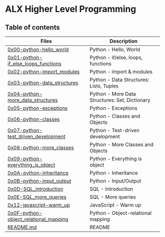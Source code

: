 # ALX Higher Level Programming

## Table of contents
Files | Description
----- | -----------
[0x00-python-hello_world](0x00-python-hello_world) | Python - Hello, World
[0x01-python-if_else_loops_functions](0x01-python-if_else_loops_functions) | Python - if/else, loops, functions
[0x02-python-import_modules](0x02-python-import_modules) | Python - import & modules
[0x03-python-data_structures](0x03-python-data_structures) | Python - Data Structures: Lists, Tuples
[0x04-python-more_data_structures](0x04-python-more_data_structures) | Python - More Data Structures: Set, Dictionary 
[0x05-python-exceptions](0x05-python-exceptions) | Python - Exceptions
[0x06-python-classes](0x06-python-classes) | Python - Classes and Objects
[0x07-python-test_driven_development](0x07-python-test_driven_development) | Python - Test-driven development
[0x08-python-more_classes](0x08-python-more_classes) | Python - More Classes and Objects
[0x09-python-everything_is_object](0x09-python-everything_is_object) | Python - Everything is object
[0x0A-python-inheritance](0x0A-python-inheritance) | Python - Inheritance
[0x0B-python-input_output](0x0B-python-input_output) | Python - Input/Output
[0x0D-SQL_introduction](0x0D-SQL_introduction) | SQL - Introduction
[0x0E-SQL_more_queries](0x0E-SQL_more_queries) | SQL - More queries
[0x12-javascript-warm_up](0x12-javascript-warm_up) | JavaScript - Warm up
 [0x0F-python-object_relational_mapping](0x0F-python-object_relational_mapping)| Python - Object-relational mapping
[README.md](README.md) | README
